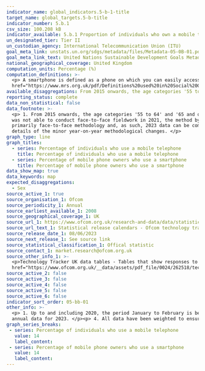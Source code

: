 ```yaml
---
indicator_name: global_indicators.5-b-1-title
target_name: global_targets.5-b-title
indicator_number: 5.b.1
csv_size: 100.208 kB
indicator_available: 5.b.1 Proportion of individuals who own a mobile telephone, by sex
un_designated_tier: Tier II
un_custodian_agency: International Telecommunication Union (ITU)
goal_meta_link: unstats.un.org/sdgs/metadata/files/Metadata-05-0B-01.pdf
goal_meta_link_text: United Nations Sustainable Development Goals Metadata (PDF 211 KB)
national_geographical_coverage: United Kingdom
computation_units: Percentage (%)
computation_definitions: >-
  <p> A smartphone is defined as a phone on which you can easily access emails, download files and applications, as well as view websites and generally search the internet. </p><p> The <a
  href="https://www.mrs.org.uk/pdf/Definitions%20used%20in%20Social%20Grading%20based%20on%20OG7.pdf">NRS Social Grade Classification </a>is used by OFCOM for its socio-economic classification. </p>
available_disaggregations: From 2015 onwards, the age categories '55 to 64' and '65 and over' were combined and renamed '55 and over'. From 2022 onwards the '65 and over' category was included again, in addition to '55 and over'. 
reporting_status: complete
data_non_statistical: false
data_footnote: >-
  <p> 1. From 2015 onwards, the age categories '55 to 64' and '65 and over' were combined and renamed '55 and over'. From 2022 onwards the '65 and over' category was included again, in addition to '55 and over'. </p><p> 2. As a result of the Covid-19 pandemic, the Ofcom Technology Tracker
  was not able to conduct face-to-face fieldwork in 2021, the method by which previous Technology Tracker surveys have been conducted. As such, data for 2021 has not been included as it is not directly comparable to other years. </p><p> 3. Data collection since 2022 has returned to a
  primarily face-to-face methodology and, as such, 2023 data can be compared to data with 2022, as well as 2020 and earlier. Please see the <a href=https://www.ofcom.org.uk/__data/assets/pdf_file/0024/262518/technology-tracker-technical-report-2023.pdf> Technical Report</a> for further
  details of the minor year-on-year methodological changes. </p>
graph_type: line
graph_titles:
  - series: Percentage of individuals who use a mobile telephone
    title: Percentage of individuals who use a mobile telephone
  - series: Percentage of mobile phone owners who use a smartphone
    title: Percentage of mobile phone owners who use a smartphone
data_show_map: true
data_keywords: map
expected_disaggregations:
  - Sex
source_active_1: true
source_organisation_1: Ofcom
source_periodicity_1: Annual
source_earliest_available_1: 2008
source_geographical_coverage_1: UK
source_url_1: https://www.ofcom.org.uk/research-and-data/data/statistics
source_url_text_1: Statistical release calendars - Ofcom technology tracker.
source_release_date_1: 08/06/2023
source_next_release_1: See source link
source_statistical_classification_1: Offical statistic
source_contact_1: market.research@ofcom.org.uk
source_other_info_1: >-
  <p>Technology Tracker UK data tables - Tables that show responses to (i) QM1 - Is there a mobile phone in your household which is used to make and receive calls? and (ii) QM2 - Are any of the mobile phones in your household a smartphone? </p><p> Please see the <a
  href="https://www.ofcom.org.uk/__data/assets/pdf_file/0024/262518/technology-tracker-technical-report-2023.pdf">Ofcom Technology Tracker 2023 - Technical Report </a>for further methodological details.
source_active_2: false
source_active_3: false
source_active_4: false
source_active_5: false
source_active_6: false
indicator_sort_order: 05-bb-01
other_info: >-
  <p> 1. Up to and including 2020, the period January to February is being used to report annual data.</p><p> 2. The period between 1st February and 8th May is being used to report annual data for 2022. </p><p> 3. The period between 20th January and 24th April is being used to report
  annual data for 2023. </p><p> 4. All data have been weighted to ensure they are representative of the UK adult population. </p> Data follows the UN specification for this indicator. This indicator has been identified in collaboration with topic experts.
graph_series_breaks: 
 - series: Percentage of individuals who use a mobile telephone
   value: 14
   label_content:
 - series: Percentage of mobile phone owners who use a smartphone
   value: 14
   label_content:
---
```

